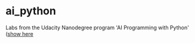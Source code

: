 # ai_python
Labs from the Udacity Nanodegree program 'AI Programming with Python' ([show here](https://www.udacity.com/course/ai-programming-python-nanodegree--nd089)
